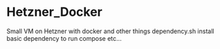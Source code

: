 # Hetzner_Docker
Small VM on Hetzner with docker and other things
dependency.sh install basic dependency to run compose etc...